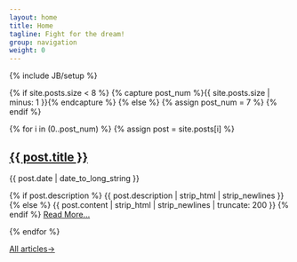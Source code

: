```yaml
---
layout: home
title: Home
tagline: Fight for the dream!
group: navigation
weight: 0
---
```

{% include JB/setup %}

{% if site.posts.size < 8 %}
{% capture post_num %}{{ site.posts.size | minus: 1 }}{% endcapture %}
{% else %}
{% assign post_num = 7 %}
{% endif %}

{% for i in (0..post_num) %}
{% assign post = site.posts[i] %}
  <article>
    <h2><a href="{{ BASE_PATH }}{{ post.url }}">{{ post.title }}</a></h2>
    <div class="details">
      <p>{{ post.date | date_to_long_string }}</p>
    </div>
    <p class="summary">
    {% if post.description %}
      {{ post.description  | strip_html | strip_newlines }}
    {% else %}
      {{ post.content | strip_html | strip_newlines | truncate: 200 }}
    {% endif %}
    <a href="{{ BASE_PATH }}{{ post.url }}">Read More...</a></p>
  </article>
{% endfor %}

<p><a href="{{ BASE_PATH }}{{ site.JB.archive_path }}">All articles&#8594;</a></p>

